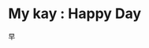 <!DOCTYPE html>
<html>
<head>
    <title>MY </title>
	<meta charset="utf-8">
</head>

<body>

<h1>My kay : Happy Day</h1>

<p>早</p>

</body>
</html>
